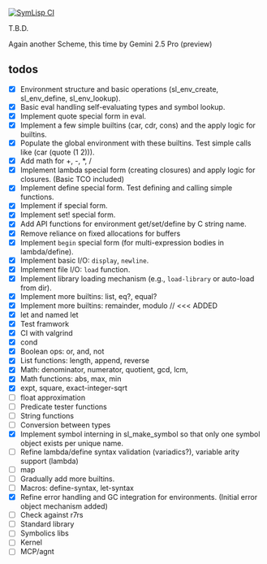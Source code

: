 [![SymLisp CI](https://github.com/domschl/symlisp/actions/workflows/ci.yml/badge.svg)](https://github.com/domschl/symlisp/actions/workflows/ci.yml)

T.B.D.

Again another Scheme, this time by Gemini 2.5 Pro (preview)

## todos

- [x] Environment structure and basic operations (sl_env_create, sl_env_define, sl_env_lookup).
- [x] Basic eval handling self-evaluating types and symbol lookup.
- [x] Implement quote special form in eval.
- [x] Implement a few simple builtins (car, cdr, cons) and the apply logic for builtins.
- [x] Populate the global environment with these builtins. Test simple calls like (car (quote (1 2))).
- [x] Add math for +, -, *, /
- [x] Implement lambda special form (creating closures) and apply logic for closures. (Basic TCO included)
- [x] Implement define special form. Test defining and calling simple functions.
- [x] Implement if special form.
- [x] Implement set! special form.
- [x] Add API functions for environment get/set/define by C string name.
- [x] Remove reliance on fixed allocations for buffers
- [x] Implement `begin` special form (for multi-expression bodies in lambda/define).
- [x] Implement basic I/O: `display`, `newline`.
- [x] Implement file I/O: `load` function.
- [x] Implement library loading mechanism (e.g., `load-library` or auto-load from dir).
- [x] Implement more builtins: list, eq?, equal?
- [x] Implement more builtins: remainder, modulo // <<< ADDED
- [x] let and named let
- [x] Test framwork
- [x] CI with valgrind
- [x] cond
- [x] Boolean ops: or, and, not
- [x] List functions: length, append, reverse
- [x] Math: denominator, numerator, quotient, gcd, lcm, 
- [x] Math functions: abs, max, min
- [x] expt, square, exact-integer-sqrt
- [ ] float approximation
- [ ] Predicate tester functions
- [ ] String functions
- [ ] Conversion between types
- [x] Implement symbol interning in sl_make_symbol so that only one symbol object exists per unique name.
- [ ] Refine lambda/define syntax validation (variadics?), variable arity support (lambda)
- [ ] map
- [ ] Gradually add more builtins.
- [ ] Macros: define-syntax, let-syntax
- [x] Refine error handling and GC integration for environments. (Initial error object mechanism added)
- [ ] Check against r7rs
- [ ] Standard library
- [ ] Symbolics libs
- [ ] Kernel
- [ ] MCP/agnt

